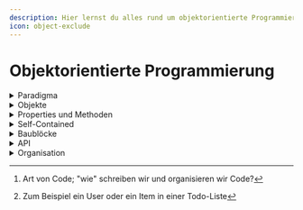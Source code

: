 ```yaml
---
description: Hier lernst du alles rund um objektorientierte Programmierung in JavaScript.
icon: object-exclude
---
```


# Objektorientierte Programmierung

<details>

<summary>Paradigma</summary>

Objektorientierte Programmierung ist ein [Programmierparadigma ](#user-content-fn-1)[^1]basierend auf dem Konzept von Objekten.

</details>

<details>

<summary>Objekte</summary>

Wir verwenden Objekte, um reale oder abstrakte [Merkmale ](#user-content-fn-2)[^2]zu **modellieren** bzw. zu beschreiben.

</details>

<details>

<summary>Properties und Methoden</summary>

Objekte können Daten (Properties) und Code (Methoden) beinhalten. Wenn wir Objekte nutzen, packen wir die **Daten und das entsprechende Verhalten** in einen Block.

</details>

<details>

<summary>Self-Contained</summary>

In OOP sind Objekte **in sich geschlossene** Codeteile.

</details>

<details>

<summary>Baublöcke</summary>

Objekte sind **Baublöcke** von Applikationen und **interagieren** miteinander.

</details>

<details>

<summary>API</summary>

Interaktionen erfolgen über eine **öffentliche Schnittstelle** (API): Methoden, auf die der Code **ausserhalb** des Objekts zugreifen und sie zur Kommunikation mit dem Objekt nutzen kann.

</details>

<details>

<summary>Organisation</summary>

OOP wurde mit dem Ziel entwickelt, Code zu organisieren, um ihn flexibler und wartbarer zu machen ("Spaghetti-Code" vermeiden).

</details>



[^1]: Art von Code; "wie" schreiben wir und organisieren wir Code?

[^2]: Zum Beispiel ein User oder ein Item in einer Todo-Liste
